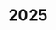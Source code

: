 ---
#This is just for you to quickly see what the file is - it can be anything you want
title: 2025

#This must match the level for the page you want it to appear on
level: Advanced Higher

#This must match the category id for the table the table you wish this to appear in
category: sqapastpapersah

#This must match the subject you wish this to appear in
subject: Chemistry

#There should be an entry here for each column in the table you wish to populate:
Year: 2025
Past Paper:
    - url: /chemistry/advancedhigher/AH SQA PP/newAH SQA PP/AHchemSQApp2025.pdf
      link_text: Paper
---